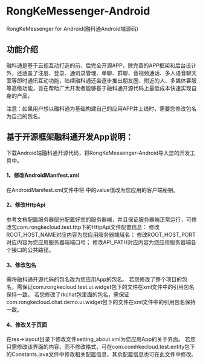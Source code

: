 # RongKeMessenger-Android
RongKeMessenger for Android(融科通Android端源码)

## 功能介绍
融科通是基于云视互动打造的前、后完全开源APP，除完善的APP框架和后台设计外，还涵盖了注册、登录、通讯录管理、单聊、群聊、音视频通话、多人语音聊天室等即时通讯互动功能，陆续融科通还会逐步推出朋友圈、附近的人、多媒体客服等高级功能，旨在帮助广大开发者能够基于融科通开源代码上最低成本快速实现自身的产品。

注意：如果用户想以融科通为基础构建自己的应用APP并上线时，需要您修改包名为自己的包名。

## 基于开源框架融科通开发App说明：

下载Android端融科通开源代码，将RongKeMessenger-Android导入您的开发工具中。

#### 1、修改AndroidManifest.xml <br>
在AndroidManifest.xml文件中将
   <meta-data android:name="RKCLOUD_KEY" android:value="您应用App的客户端秘钥" /> 
中的value值改为您应用的客户端秘钥。

#### 2、修改HttpApi <br>
参考文档配置服务器部分配置好您的服务器端，并且保证服务器端正常运行，可修改包com.rongkecloud.test.tttp下的HttpApi文件配置信息：
修改ROOT_HOST_NAME对应内容为您应用服务器端域名；
修改ROOT_HOST_PORT对应内容为您应用服务器端端口号；
修改API_PATH对应内容为您应用服务器端各个接口的公共路径。

#### 3、修改包名 <br>
需将融科通开源代码的包名改为您应用App的包名。
若您修改了整个项目的包名，需保证com.rongkecloud.test.ui.widget包下的文件在xml文件中的引用包名保持一致。
若您修改了rkchat包里面的包名，需保证com.rongkecloud.chat.demo.ui.widget包下的文件在xml文件中的引用包名保持一致。

#### 4、修改关于页面 <br>
在res->layout目录下修改文件setting_about.xml为您应用App的关于界面。
若您只需修改该界面的内容，而不修改格式，可在com.comhkecloud.test.entity包下的Constants.java文件中修改相关配置信息，其余配置信息也可在此文件中修改。
